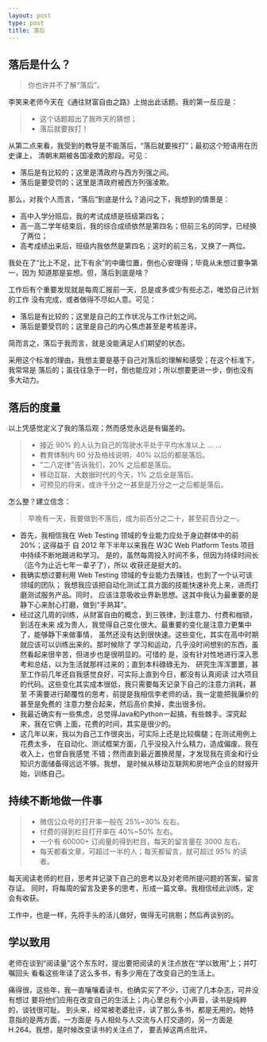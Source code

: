 ```yaml
---
layout: post
type: post
title: 落后
---
```



## 落后是什么？

> 你也许并不了解“落后”。

李笑来老师今天在《通往财富自由之路》上抛出此话题。我的第一反应是：

> * 这个话题超出了我昨天的猜想；
> * 落后就要挨打！

从第二点来看，我受到的教导是不能落后，“落后就要挨打”；最初这个短语用在历史课上，
清朝末期被各国凌欺的那段。可见：

* 落后是有比较的；这里是清政府与西方列强之间。
* 落后是要受罚的；这里是清政府被西方列强凌欺。

那么，对我个人而言，“落后”到底是什么？追问之下，我想到的情景是：

* 高中入学分班后，我的考试成绩是班级第四名；
* 高一高二学年结束后，我的综合成绩依然是第四名；但前三名的同学，已经换了两位；
* 高考成绩出来后，班级内我依然是第四名；这时的前三名，又换了一两位。

我处在了“比上不足，比下有余”的中庸位置，倒也心安理得；毕竟从未想过要争第一，因为
知道那是妄想。但，落后到底是啥？

工作后有个重要发现就是每周汇报前一天，总是或多或少有些忐忑，唯恐自己计划的工作
没有完成，或者做得不尽如人意。可见：

* 落后是有比较的；这里是自己的工作状况与工作计划之间。
* 落后是要受罚的；这里是自己的内心焦虑甚至是考核差评。

简而言之，落后于我而言，就是没能满足人们期望的状态。

采用这个标准的理由，我想主要是基于自己对落后的理解和感受；在这个标准下，我常常是
落后的；虽往往急于一时，倒也能应对；所以想要更进一步，倒也没有多大动力。

## 落后的度量

以上凭感觉定义了我的落后观；然而感觉永远是有偏差的。

> * 接近 90% 的人认为自己的驾驶水平处于平均水准以上 ... ...
> * 教育体制内 60 分及格线说明，40% 以后的都是落后。
> * "二八定律"告诉我们，20% 之后都是落后。
> * 移动互联、大数据时代的今天，1% 之后全是落后。
> * 可预见的将来，或许千分之一甚至是万分之一之后都是落后。

怎么整？建立信念：

> 早晚有一天，我要做到不落后，成为前百分之二十，甚至前百分之一。

* 首先，我相信我在 Web Testing 领域的专业能力应处于身边群体中的前 20%；这得益于
  自 2012 年下半年以来我在 W3C Web Platform Tests 项目中持续不断地跟进和学习。
  是的，虽然每周投入时间不多，但因为持续时间长（迄今为止近七年一辈子了），所以
  收获还是挺大的。
* 我确实想过要利用 Web Testing 领域的专业能力去赚钱，也到了一个认可该领域的团队；
  我想我应该把自动化测试工具方面的技能快速补充上来，进而打磨测试服务产品。同时，
  应该注意吸收业界新思想。这其中我认为最重要的是静下心来耐心打磨，做到“手熟耳”。
* 经过这几周的训练，从财富自由的概念，到三铁律，到注意力、付费和枷锁，到活在未来
  成为贵人，我觉得自己变化很大。最重要的变化是注意力更集中了，能够静下来做事情，
  虽然还没有达到很快速。这些变化，其实在高中时期就应该可以训练出来的。那时候除了
  学习和运动，几乎没时间想别的东西，虽然看起来很辛苦，但进步也是很明显的。可惜的
  是，没有针对性地进行深入思考和总结，以为生活就那样过来的；直到本科碌碌无为、
  研究生浑浑噩噩，甚至工作前几年还自我感觉良好，可实际上直到今日，都没有认真阅读
  过大项目的代码。这些变化其实成本很低，我只需要每天记录下自己的注意力消耗，甚至
  不需要进行颠覆性的思考，前提是我相信李老师的话，我一定能把我廉价的甚至是免费的
  注意力整合起来，然后高价卖掉，卖出很多份。
* 我最近确实有一些焦虑，总觉得Java和Python一起搞，有些棘手。深究起来，我在它俩
  上面，花费的时间，其实是很少的。
* 这几年以来，我以为自己工作很突出，可实际上还是比较瘸腿；在测试用例上花费太多，
  在自动化、测试框架方面，几乎没投入什么精力，造成偏废。我在收入上，也曾自我感觉
  不错；然而直到最近置换房屋，才发现我在资金和行业知识方面储备得远远不够。我想，
  是时候从移动互联网和房地产企业的财报开始，训练自己。

## 持续不断地做一件事

> * 微信公众号的打开率一般在 25%~30% 左右。
> * 付费的得到栏目打开率在 40%~50% 左右。
> * 一个有 60000+ 订阅量的得到栏目，每天的留言量在 3000 左右。
> * 每天都看文章，可超过一半的人；每天都留言，就可超过 95% 的读者。

每天阅读老师的栏目，思考并记录下自己的思考以及对老师所提问题的答案，留言存证。
同时，将每周的留言及更多的思考，形成一篇文章。我相信经此训练，定会有收获。

工作中，也是一样，先将手头的活儿做好，做得无可挑剔；然后再谈别的。

## 学以致用

老师在谈到“阅读量”这个东东时，提出要把阅读的关注点放在“学以致用”上；并叮嘱回头
看看这些年读了这么多书，有多少用在了改变自己的生活上。

痛得很，这些年，我一直嚷嚷着读书，也确实买了不少，订阅了几本杂志，可并没有想过
要将他们应用在改变自己的生活上；内心里总有个小声音，读书是纯粹的，谈钱很可耻。
到头来，经常被老婆批评，读了那么多书，都是无用的。她特意指的是两方面，一方面是
与人相处与人交流与人打交道的，另一方面是H.264。我想，是时候改变读书的关注点了，
要丢掉这两点批评。
